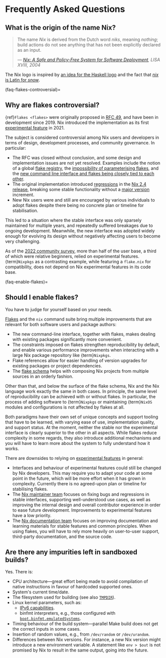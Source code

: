 # Frequently Asked Questions

## What is the origin of the name Nix?

> The name *Nix* is derived from the Dutch word *niks*, meaning *nothing*;
> build actions do not see anything that has not been explicitly declared as an input.
>
> &mdash; <cite>[Nix: A Safe and Policy-Free System for Software Deployment](https://edolstra.github.io/pubs/nspfssd-lisa2004-final.pdf), LISA XVIII, 2004</cite>

The Nix logo is inspired by [an idea for the Haskell logo](https://wiki.haskell.org/File:Sgf-logo-blue.png) and the fact that [*nix* is Latin for *snow*](https://nix-dev.science.uu.narkive.com/VDaaP1BY/nix-logo).

(faq-flakes-controversial)=
## Why are flakes controversial?

{ref}`Flakes <flakes>` were originally proposed in [RFC 49](https://github.com/NixOS/rfcs/pull/49), and have been in development since 2019.
Nix introduced the implementation as its first [experimental feature] in 2021.

[experimental feature]: https://nixos.org/manual/nix/unstable/contributing/experimental-features.html

The subject is considered controversial among Nix users and developers in terms of design, development processes, and community governance.
In particular:
- The RFC was closed without conclusion, and some design and implementation issues are not yet resolved.
  Examples include the notion of a global [flake registry], the [impossibility of parameterising flakes](https://github.com/NixOS/nix/issues/2861), and the [new command line interface and flakes being closely tied to each other](https://discourse.nixos.org/t/2023-03-06-nix-team-meeting-minutes-38/26056#cli-stabilisation-announcement-draft-4).
- The original implementation introduced [regressions](https://discourse.nixos.org/t/nix-2-4-and-what-s-next/16257) in the [Nix 2.4 release](https://nixos.org/manual/nix/stable/release-notes/rl-2.4.html), breaking some stable functionality without a [major version](https://semver.org/) increment.
- New Nix users were and still are encouraged by various individuals to adopt flakes despite there being no concrete plan or timeline for stabilisation.

[flake registry]: https://nixos.org/manual/nix/stable/command-ref/new-cli/nix3-registry.html

This led to a situation where the stable interface was only sparsely maintained for multiple years, and repeatedly suffered breakages due to ongoing development.
Meanwhile, the new interface was adopted widely enough for evolving its design without negatively affecting users to become very challenging.

As of the [2022 community survey](https://discourse.nixos.org/t/2022-nix-survey-results/18983), more than half of the user base, a third of which were relative beginners, relied on experimental features.
{term}`Nixpkgs` as a contrasting example, while featuring a `flake.nix` for compatibility, does not depend on Nix experimental features in its code base.

(faq-enable-flakes)=
## Should I enable flakes?

You have to judge for yourself based on your needs.

[Flakes](flakes) and the `nix` command suite bring multiple improvements that are relevant for both software users and package authors:

- The new command-line interface, together with flakes, makes dealing with existing packages significantly more convenient.
- The constraints imposed on flakes strengthen reproducibility by default, and enable various performance improvements when interacting with a large Nix package repository like {term}`Nixpkgs`.
- Flake references allow for easier handling of version upgrades for existing packages or project dependencies.
- The [flake schema](https://nixos.org/manual/nix/stable/command-ref/new-cli/nix3-flake.html#flake-format) helps with composing Nix projects from multiple sources in an orderly fashion.

Other than that, and below the surface of the flake schema, Nix and the Nix language work exactly the same in both cases.
In principle, the same level of reproducibility can be achieved with or without flakes.
In particular, the process of adding software to {term}`Nixpkgs` or maintaining {term}`NixOS` modules and configurations is not affected by flakes at all.

Both paradigms have their own set of unique concepts and support tooling that have to be learned, with varying ease of use, implementation quality, and support status.
At the moment, neither the stable nor the experimental interface is clearly superior to the other in all aspects.
While flakes reduce complexity in some regards, they also introduce additional mechanisms and you will have to learn more about the system to fully understand how it works.

There are downsides to relying on [experimental features](https://nixos.org/manual/nix/stable/command-ref/conf-file.html#conf-experimental-features) in general:

- Interfaces and behaviour of experimental features could still be changed by Nix developers.
  This may require you to adapt your code at some point in the future, which will be more effort when it has grown in complexity.
  Currently there is no agreed-upon plan or timeline for stabilising flakes.
- The [Nix maintainer team](https://nixos.org/community/teams/nix.html) focuses on fixing bugs and regressions in stable interfaces, supporting well-understood use cases, as well as improving the internal design and overall contributor experience in order to ease future development.
  Improvements to experimental features have a low priority.
- The [Nix documentation team](https://nixos.org/community/teams/documentation.html) focuses on improving documentation and learning materials for stable features and common principles.
  When using flakes, you will have to rely more heavily on user-to-user support, third-party documentation, and the source code.

## Are there any impurities left in sandboxed builds?

Yes. There is:

- CPU architecture—great effort being made to avoid compilation of native instructions in favour of hardcoded supported ones.
- System's current time/date.
- The filesystem used for building (see also [`TMPDIR`](https://nixos.org/manual/nix/stable/command-ref/env-common.html#env-TMPDIR)).
- Linux kernel parameters, such as:
  - [IPv6 capabilities](https://github.com/NixOS/nix/issues/5615).
  - binfmt interpreters, e.g., those configured with [`boot.binfmt.emulatedSystems`](https://search.nixos.org/options?show=boot.binfmt.emulatedSystems).
- Timing behaviour of the build system—parallel Make build does not get the correct inputs in some cases.
- Insertion of random values, e.g., from `/dev/random` or `/dev/urandom`.
- Differences between Nix versions. For instance, a new Nix version might introduce a new environment variable. A statement like `env > $out` is not promised by Nix to result in the same output, going into the future.
